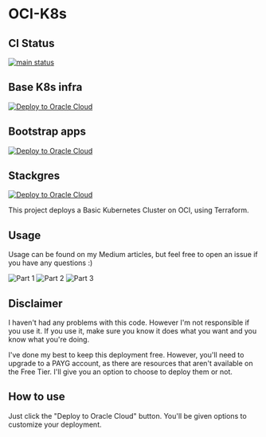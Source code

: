 # OCI-K8s
## CI Status
[![main status](https://github.com/yaroze/oci-k8s/actions/workflows/main.yml/badge.svg)](https://github.com/yaroze/oci-k8s/actions?query=branch%3Amain)

## Base K8s infra
[![Deploy to Oracle Cloud](https://oci-resourcemanager-plugin.plugins.oci.oraclecloud.com/latest/deploy-to-oracle-cloud.svg)](https://cloud.oracle.com/resourcemanager/stacks/create?zipUrl=https://github.com/yaroze/oci-k8s/releases/latest/download/base.zip)

## Bootstrap apps
[![Deploy to Oracle Cloud](https://oci-resourcemanager-plugin.plugins.oci.oraclecloud.com/latest/deploy-to-oracle-cloud.svg)](https://cloud.oracle.com/resourcemanager/stacks/create?zipUrl=https://github.com/yaroze/oci-k8s/releases/latest/download/bootstrap.zip)

## Stackgres
[![Deploy to Oracle Cloud](https://oci-resourcemanager-plugin.plugins.oci.oraclecloud.com/latest/deploy-to-oracle-cloud.svg)](https://cloud.oracle.com/resourcemanager/stacks/create?zipUrl=https://github.com/yaroze/oci-k8s/releases/latest/download/stackgres.zip)

This project deploys a Basic Kubernetes Cluster on OCI, using Terraform.

## Usage
Usage can be found on my Medium articles, but feel free to open an issue if you have any questions :)

![Part 1](https://medium.com/@plfarinha/automatically-deploying-a-basic-kubernetes-cluster-on-oracle-cloud-for-stackgres-d1ada61c46e2)
![Part 2](https://medium.com/@plfarinha/deploying-a-basic-kubernetes-cluster-on-oracle-cloud-for-stackgres-part-2-bc6d281cd2bf)
![Part 3](https://medium.com/@plfarinha/deploying-a-basic-kubernetes-cluster-on-oracle-cloud-for-stackgres-part-3-4d5bda66c48b)

## Disclaimer
I haven't had any problems with this code. However I'm not responsible if you use it.
If you use it, make sure you know it does what you want and you know what you're doing.

I've done my best to keep this deployment free. However, you'll need to upgrade to a PAYG account, as there are resources that aren't available on the Free Tier.
I'll give you an option to choose to deploy them or not.

## How to use

Just click the "Deploy to Oracle Cloud" button. You'll be given options to customize your deployment.